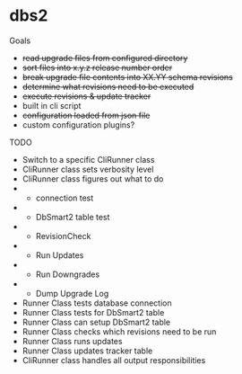 dbs2
====

Goals

 - ~~read upgrade files from configured directory~~
 - ~~sort files into x.y.z release number order~~
 - ~~break upgrade file contents into XX.YY schema revisions~~
 - ~~determine what revisions need to be executed~~
 - ~~execute revisions & update tracker~~
 - built in cli script
 - ~~configuration loaded from json file~~
 - custom configuration plugins?

TODO
 - Switch to a specific CliRunner class
 - CliRunner class sets verbosity level
 - CliRunner class figures out what to do
 - - connection test
 - - DbSmart2 table test
 - - RevisionCheck
 - - Run Updates
 - - Run Downgrades
 - - Dump Upgrade Log
 - Runner Class tests database connection
 - Runner Class tests for DbSmart2 table
 - Runner Class can setup DbSmart2 table
 - Runner Class checks which revisions need to be run
 - Runner Class runs updates
 - Runner Class updates tracker table
 - CliRunner class handles all output responsibilities
